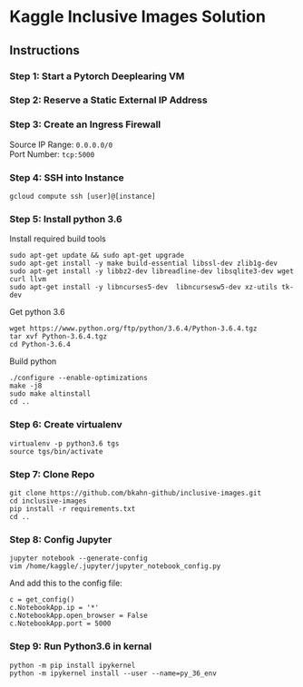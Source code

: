 # Kaggle Inclusive Images Solution

## Instructions

### Step 1: Start a Pytorch Deeplearing VM

### Step 2: Reserve a Static External IP Address

### Step 3: Create an Ingress Firewall

Source IP Range: `0.0.0.0/0`  
Port Number: `tcp:5000`

### Step 4: SSH into Instance

`gcloud compute ssh [user]@[instance]`

### Step 5: Install python 3.6

Install required build tools

`sudo apt-get update && sudo apt-get upgrade`  
`sudo apt-get install -y make build-essential libssl-dev zlib1g-dev`  
`sudo apt-get install -y libbz2-dev libreadline-dev libsqlite3-dev wget curl llvm`  
`sudo apt-get install -y libncurses5-dev  libncursesw5-dev xz-utils tk-dev`

Get python 3.6

`wget https://www.python.org/ftp/python/3.6.4/Python-3.6.4.tgz`  
`tar xvf Python-3.6.4.tgz`  
`cd Python-3.6.4`

Build python

`./configure --enable-optimizations`  
`make -j8`  
`sudo make altinstall`  
`cd ..`

### Step 6: Create virtualenv

`virtualenv -p python3.6 tgs`  
`source tgs/bin/activate`

### Step 7: Clone Repo

`git clone https://github.com/bkahn-github/inclusive-images.git`  
`cd inclusive-images`  
`pip install -r requirements.txt`  
`cd ..`


### Step 8: Config Jupyter

`jupyter notebook --generate-config`  
`vim /home/kaggle/.jupyter/jupyter_notebook_config.py`

And add this to the config file:

```
c = get_config()  
c.NotebookApp.ip = '*'  
c.NotebookApp.open_browser = False  
c.NotebookApp.port = 5000  

```

### Step 9: Run Python3.6 in kernal

`python -m pip install ipykernel`  
`python -m ipykernel install --user --name=py_36_env`

